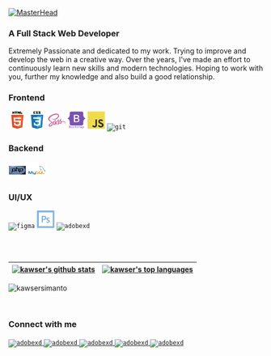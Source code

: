 [![MasterHead](https://lfsolutions.net/wp-content/uploads/2021/12/Full-Stack-Development-Featured-Image-LevelFive-Solutions.gif)](https://kawsersimanto.io)

<h3 align="start">A Full Stack Web Developer</h3>

<p>Extremely Passionate and dedicated to my work. Trying to improve and develop the web in a creative way. Over the years, I've made an effort to continuously learn new skills and modern technologies. Hoping to work with you, further my knowledge and also build a good relationship.</p>

<p align="left">
<h3 align="start">Frontend</h3>
<code><img height="35" alt="html" src="https://raw.githubusercontent.com/devicons/devicon/master/icons/html5/html5-original-wordmark.svg"></code>
<code><img height="35" alt="css" src="https://raw.githubusercontent.com/devicons/devicon/master/icons/css3/css3-original-wordmark.svg"></code>
<code><img height="35" alt="sass" src="https://raw.githubusercontent.com/devicons/devicon/master/icons/sass/sass-original.svg"></code>
<code><img height="35" alt="bootstrap" src="https://raw.githubusercontent.com/devicons/devicon/master/icons/bootstrap/bootstrap-plain-wordmark.svg"></code>
<code><img height="35" alt="javascript" src="https://raw.githubusercontent.com/devicons/devicon/master/icons/javascript/javascript-original.svg"></code>
<code><img height="35" alt="git" src="https://www.vectorlogo.zone/logos/git-scm/git-scm-icon.svg"></code>

<h3 align="start">Backend</h3>
<code><img height="35" alt="php" src="https://raw.githubusercontent.com/devicons/devicon/master/icons/php/php-original.svg"></code>  
<code><img height="35" alt="mysql" src="https://raw.githubusercontent.com/devicons/devicon/master/icons/mysql/mysql-original-wordmark.svg"></code>

<h3 align="start">UI/UX</h3>
<code><img height="35" alt="figma" src="https://www.vectorlogo.zone/logos/figma/figma-icon.svg"></code>  
<code><img height="35" alt="photoshop" src="https://raw.githubusercontent.com/devicons/devicon/master/icons/photoshop/photoshop-line.svg"></code>
<code><img height="35" alt="adobexd" src="https://cdn.worldvectorlogo.com/logos/adobe-xd.svg"></code>  
</p>
<br>
<br>


| <a href="https://github-readme-stats.vercel.app/api?username=kawsersimanto&show_icons=true&locale=en"><img align="center" src="https://github-readme-stats.vercel.app/api?username=kawsersimanto&show_icons=true&locale=en" alt="kawser's github stats" /></a> | <a href="https://github-readme-stats.vercel.app/api/top-langs?username=kawsersimanto&show_icons=true&locale=en&layout=compact"><img align="center" src="https://github-readme-stats.vercel.app/api/top-langs?username=kawsersimanto&show_icons=true&locale=en&layout=compact" alt="kawser's top languages"/></a> |
| ------------- | ------------- |
<p><img align="center" src="https://github-readme-streak-stats.herokuapp.com/?user=kawsersimanto&" alt="kawsersimanto" /></p>

<br>
<h3 align="left">Connect with me</h3>
<p align="left">
  
<a href="https://www.facebook.com/kawsersimantoo" target="blank">
<code><img height="35" alt="adobexd" src="https://raw.githubusercontent.com/rahuldkjain/github-profile-readme-generator/master/src/images/icons/Social/facebook.svg"></code>   
</a>
  
<a href="https://instagram.com/kawsersimanto" target="blank">
<code><img height="35" alt="adobexd" src="https://raw.githubusercontent.com/rahuldkjain/github-profile-readme-generator/master/src/images/icons/Social/instagram.svg"></code>   
</a>

<a href="https://www.linkedin.com/in/kawsersimanto" target="blank">
<code><img height="35" alt="adobexd" src="https://raw.githubusercontent.com/rahuldkjain/github-profile-readme-generator/master/src/images/icons/Social/linked-in-alt.svg"></code>   
</a>

<a href="https://twitter.com/kawsersimanto" target="blank">
<code><img height="35" alt="adobexd" src="https://raw.githubusercontent.com/rahuldkjain/github-profile-readme-generator/master/src/images/icons/Social/twitter.svg"></code>   
</a>
  
<a href="https://www.youtube.com/c/kawsersimanto" target="blank">
<code><img height="35" alt="adobexd" src="https://raw.githubusercontent.com/rahuldkjain/github-profile-readme-generator/master/src/images/icons/Social/youtube.svg"></code>   
</a>
